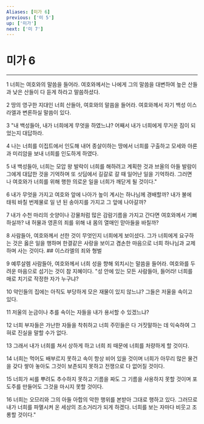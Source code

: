 ```yaml
---
Aliases: [미가 6]
previous: ['미 5']
up: ['미가']
next: ['미 7']
---
```

# 미가 6

***


1 너희는 여호와의 말씀을 들어라. 여호와께서는 나에게 그의 말씀을 대변하여 높은 산들과 낮은 산들이 다 듣게 하라고 말씀하셨다. 

2 땅의 영구한 지대인 너희 산들아, 여호와의 말씀을 들어라. 여호와께서 자기 백성 이스라엘과 변론하실 말씀이 있다. 

3 "내 백성들아, 내가 너희에게 무엇을 하였느냐? 어째서 내가 너희에게 무거운 짐이 되었는지 대답하라. 

4 나는 너희를 이집트에서 인도해 내어 종살이하는 땅에서 너희를 구출하고 모세와 아론과 미리암을 보내 너희를 인도하게 하였다. 

5 내 백성들아, 너희는 모압 왕 발락이 너희를 해하려고 계획한 것과 브올의 아들 발람이 그에게 대답한 것을 기억하며 또 싯딤에서 길갈로 갈 때 일어난 일을 기억하라. 그러면 나 여호와가 너희를 위해 행한 의로운 일을 너희가 깨닫게 될 것이다." 

6 내가 무엇을 가지고 여호와 앞에 나아가 높이 계시는 하나님께 경배할까? 내가 불에 태워 바칠 번제물로 일 년 된 송아지를 가지고 그 앞에 나아갈까? 

7 내가 수천 마리의 숫양이나 강물처럼 많은 감람기름을 가지고 간다면 여호와께서 기뻐하실까? 내 허물과 영혼의 죄를 위해 내 몸의 열매인 맏아들을 바칠까? 

8 사람들아, 여호와께서 선한 것이 무엇인지 너희에게 보이셨다. 그가 너희에게 요구하는 것은 옳은 일을 행하며 한결같은 사랑을 보이고 겸손한 마음으로 너희 하나님과 교제하며 사는 것이다. ## 이스라엘의 죄와 형벌 

9 예루살렘 사람들아, 여호와께서 너희 성을 향해 외치시는 말씀을 들어라. 여호와를 두려운 마음으로 섬기는 것이 참 지혜이다. "성 안에 있는 모든 사람들아, 들어라! 너희를 매로 치기로 작정한 자가 누구냐? 

10 악인들의 집에는 아직도 부당하게 모은 재물이 있지 않느냐? 그들은 저울을 속이고 있다. 

11 저울의 눈금이나 추를 속이는 자들을 내가 용서할 수 있겠느냐? 

12 너희 부자들은 가난한 자들을 착취하고 너희 주민들은 다 거짓말하는 데 익숙하여 그 혀로 진실을 말할 수가 없다. 

13 그래서 내가 너희를 쳐서 상하게 하고 너희 죄 때문에 너희를 처량하게 할 것이다. 

14 너희는 먹어도 배부르지 못하고 속이 항상 비어 있을 것이며 너희가 아무리 많은 물건을 갖다 쌓아 놓아도 그것이 보존되지 못하고 전쟁으로 다 없어질 것이다. 

15 너희가 씨를 뿌려도 추수하지 못하고 기름을 짜도 그 기름을 사용하지 못할 것이며 포도주를 만들어도 그것을 마시지 못할 것이다. 

16 너희는 오므리와 그의 아들 아합의 악한 행위를 본받아 그대로 행하고 있다. 그러므로 내가 너희를 파멸시켜 온 세상의 조소거리가 되게 하겠다. 너희를 보는 자마다 비웃고 조롱할 것이다."
